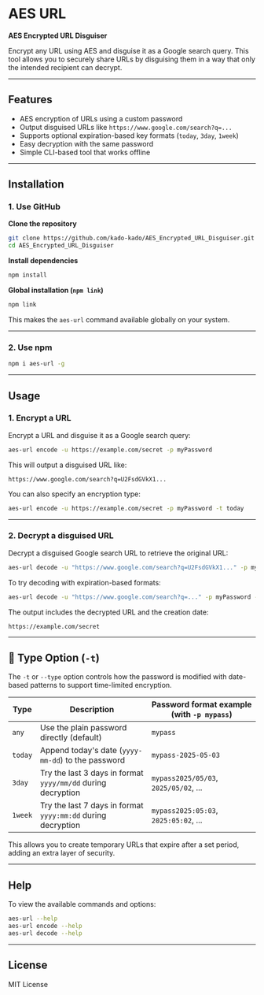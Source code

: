 # AES URL

**AES Encrypted URL Disguiser**

Encrypt any URL using AES and disguise it as a Google search query. This tool allows you to securely share URLs by disguising them in a way that only the intended recipient can decrypt.

---

## Features

* AES encryption of URLs using a custom password
* Output disguised URLs like `https://www.google.com/search?q=...`
* Supports optional expiration-based key formats (`today`, `3day`, `1week`)
* Easy decryption with the same password
* Simple CLI-based tool that works offline

---

## Installation

### **1. Use GitHub**

**Clone the repository**

```bash
git clone https://github.com/kado-kado/AES_Encrypted_URL_Disguiser.git
cd AES_Encrypted_URL_Disguiser
```

**Install dependencies**

```bash
npm install
```

**Global installation (`npm link`)**

```bash
npm link
```

This makes the `aes-url` command available globally on your system.

---

### **2. Use npm**

```bash
npm i aes-url -g
```

---

## Usage

### 1. **Encrypt a URL**

Encrypt a URL and disguise it as a Google search query:

```bash
aes-url encode -u https://example.com/secret -p myPassword
```

This will output a disguised URL like:

```
https://www.google.com/search?q=U2FsdGVkX1...
```

You can also specify an encryption type:

```bash
aes-url encode -u https://example.com/secret -p myPassword -t today
```

---

### 2. **Decrypt a disguised URL**

Decrypt a disguised Google search URL to retrieve the original URL:

```bash
aes-url decode -u "https://www.google.com/search?q=U2FsdGVkX1..." -p myPassword
```

To try decoding with expiration-based formats:

```bash
aes-url decode -u "https://www.google.com/search?q=..." -p myPassword -t 3day
```

The output includes the decrypted URL and the creation date:

```
https://example.com/secret
```

---

## 🔐 Type Option (`-t`)

The `-t` or `--type` option controls how the password is modified with date-based patterns to support time-limited encryption.

| Type    | Description                                                  | Password format example (with `-p mypass`) |
| ------- | ------------------------------------------------------------ | ------------------------------------------ |
| `any`   | Use the plain password directly (default)                    | `mypass`                                   |
| `today` | Append today's date (`yyyy-mm-dd`) to the password           | `mypass-2025-05-03`                        |
| `3day`  | Try the last 3 days in format `yyyy/mm/dd` during decryption | `mypass2025/05/03`, `2025/05/02`, ...      |
| `1week` | Try the last 7 days in format `yyyy:mm:dd` during decryption | `mypass2025:05:03`, `2025:05:02`, ...      |

This allows you to create temporary URLs that expire after a set period, adding an extra layer of security.

---

## Help

To view the available commands and options:

```bash
aes-url --help
aes-url encode --help
aes-url decode --help
```

---

## License

MIT License